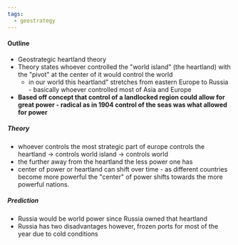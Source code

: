 ```yaml
---
tags:
  - geostrategy
---
```

#### Outline
- Geostrategic heartland theory
- Theory states whoever controlled the "world island" (the heartland) with the "pivot" at the center of it would control the world
	- in our world this heartland" stretches from eastern Europe to Russia - basically whoever controlled most of Asia and Europe
- **Based off concept that control of a landlocked region could allow for great power - radical as in 1904 control of the seas was what allowed for power**


##### Theory
- whoever controls the most strategic part of europe controls the heartland -> controls world island -> controls world
- the further away from the heartland the less power one has
- center of power or heartland can shift over time - as different countries become more powerful the "center" of power shifts towards the more powerful nations.


##### Prediction
- Russia would be world power since Russia owned that heartland
- Russia has two disadvantages however, frozen ports for most of the year due to cold conditions

